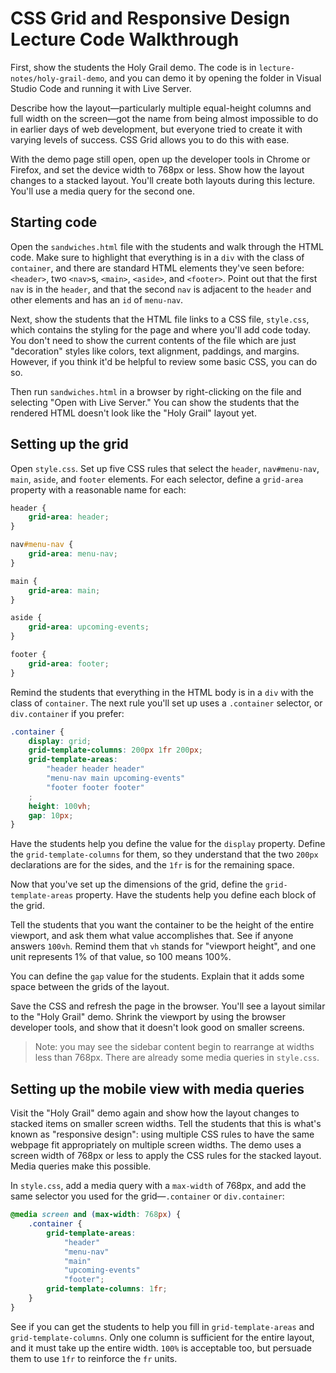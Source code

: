 # CSS Grid and Responsive Design Lecture Code Walkthrough

First, show the students the Holy Grail demo. The code is in `lecture-notes/holy-grail-demo`, and you can demo it by opening the folder in Visual Studio Code and running it with Live Server.

Describe how the layout—particularly multiple equal-height columns and full width on the screen—got the name from being almost impossible to do in earlier days of web development, but everyone tried to create it with varying levels of success. CSS Grid allows you to do this with ease.

With the demo page still open, open up the developer tools in Chrome or Firefox, and set the device width to 768px or less. Show how the layout changes to a stacked layout. You'll create both layouts during this lecture. You'll use a media query for the second one.

## Starting code

Open the `sandwiches.html` file with the students and walk through the HTML code. Make sure to highlight that everything is in a `div` with the class of `container`, and there are standard HTML elements they've seen before: `<header>`, two `<nav>`s, `<main>`, `<aside>`, and `<footer>`. Point out that the first `nav` is in the `header`, and that the second `nav` is adjacent to the `header` and other elements and has an `id` of `menu-nav`.

Next, show the students that the HTML file links to a CSS file, `style.css`, which contains the styling for the page and where you'll add code today. You don't need to show the current contents of the file which are just "decoration" styles like colors, text alignment, paddings, and margins. However, if you think it'd be helpful to review some basic CSS, you can do so.

Then run `sandwiches.html` in a browser by right-clicking on the file and selecting "Open with Live Server." You can show the students that the rendered HTML doesn't look like the "Holy Grail" layout yet.

## Setting up the grid

Open `style.css`. Set up five CSS rules that select the `header`, `nav#menu-nav`, `main`, `aside`, and `footer` elements. For each selector, define a `grid-area` property with a reasonable name for each:

```CSS
header {
    grid-area: header;
}

nav#menu-nav {
    grid-area: menu-nav;
}

main {
    grid-area: main;
}

aside {
    grid-area: upcoming-events;
}

footer {
    grid-area: footer;
}
```

Remind the students that everything in the HTML body is in a `div` with the class of `container`. The next rule you'll set up uses a `.container` selector, or `div.container` if you prefer:

```CSS
.container {
    display: grid;
    grid-template-columns: 200px 1fr 200px;
    grid-template-areas:
        "header header header"
        "menu-nav main upcoming-events"
        "footer footer footer"
    ;
    height: 100vh;
    gap: 10px;
}
```

Have the students help you define the value for the `display` property. Define the `grid-template-columns` for them, so they understand that the two `200px` declarations are for the sides, and the `1fr` is for the remaining space.

Now that you've set up the dimensions of the grid, define the `grid-template-areas` property. Have the students help you define each block of the grid.

Tell the students that you want the container to be the height of the entire viewport, and ask them what value accomplishes that. See if anyone answers `100vh`. Remind them that `vh` stands for "viewport height", and one unit represents 1% of that value, so 100 means 100%.

You can define the `gap` value for the students. Explain that it adds some space between the grids of the layout.

Save the CSS and refresh the page in the browser. You'll see a layout similar to the "Holy Grail" demo. Shrink the viewport by using the browser developer tools, and show that it doesn't look good on smaller screens.

> Note: you may see the sidebar content begin to rearrange at widths less than 768px. There are already some media queries in `style.css`.

## Setting up the mobile view with media queries

Visit the "Holy Grail" demo again and show how the layout changes to stacked items on smaller screen widths. Tell the students that this is what's known as "responsive design": using multiple CSS rules to have the same webpage fit appropriately on multiple screen widths. The demo uses a screen width of 768px or less to apply the CSS rules for the stacked layout. Media queries make this possible.

In `style.css`, add a media query with a `max-width` of 768px, and add the same selector you used for the grid—`.container` or `div.container`:

```CSS
@media screen and (max-width: 768px) {
    .container {
        grid-template-areas:
            "header"
            "menu-nav"
            "main"
            "upcoming-events"
            "footer";
        grid-template-columns: 1fr;
    }
}
```

See if you can get the students to help you fill in `grid-template-areas` and `grid-template-columns`. Only one column is sufficient for the entire layout, and it must take up the entire width. `100%` is acceptable too, but persuade them to use `1fr` to reinforce the `fr` units.
